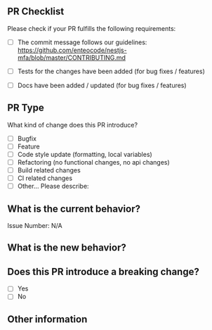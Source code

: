 ## PR Checklist
Please check if your PR fulfills the following requirements:

- [ ] The commit message follows our guidelines: https://github.com/enteocode/nestjs-mfa/blob/master/CONTRIBUTING.md
- [ ] Tests for the changes have been added (for bug fixes / features)
- [ ] Docs have been added / updated (for bug fixes / features)


## PR Type
What kind of change does this PR introduce?

<!-- Please check the one that applies to this PR using "x". -->
- [ ] Bugfix
- [ ] Feature
- [ ] Code style update (formatting, local variables)
- [ ] Refactoring (no functional changes, no api changes)
- [ ] Build related changes
- [ ] CI related changes
- [ ] Other... Please describe:

## What is the current behavior?
<!-- Please describe the current behavior that you are modifying, or link to a relevant issue. -->

Issue Number: N/A


## What is the new behavior?


## Does this PR introduce a breaking change?
- [ ] Yes
- [ ] No

<!-- If this PR contains a breaking change, please describe the impact and migration path for existing applications below. -->


## Other information
